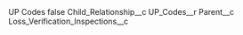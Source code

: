 <?xml version="1.0" encoding="UTF-8"?>
<CustomMetadata xmlns="http://soap.sforce.com/2006/04/metadata" xmlns:xsi="http://www.w3.org/2001/XMLSchema-instance" xmlns:xsd="http://www.w3.org/2001/XMLSchema">
    <label>UP Codes</label>
    <protected>false</protected>
    <values>
        <field>Child_Relationship__c</field>
        <value xsi:type="xsd:string">UP_Codes__r</value>
    </values>
    <values>
        <field>Parent__c</field>
        <value xsi:type="xsd:string">Loss_Verification_Inspections__c</value>
    </values>
</CustomMetadata>
